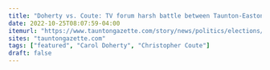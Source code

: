 ```yaml
---
title: "Doherty vs. Coute: TV forum harsh battle between Taunton-Easton state rep candidates"
date: 2022-10-25T08:07:59-04:00
itemurl: "https://www.tauntongazette.com/story/news/politics/elections/local/2022/10/23/taunton-easton-state-representative-election-2022-carol-doherty-chris-coute-debate-third-bristol/10560741002/"
sites: "tauntongazette.com"
tags: ["featured", "Carol Doherty", "Christopher Coute"]
draft: false
---
```


